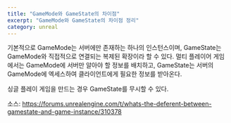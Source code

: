 ```yaml
---
title: "GameMode와 GameState의 차이점"
excerpt: "GameMode와 GameState의 차이점 정리"
category: unreal
---
```


기본적으로 GameMode는 서버에만 존재하는 하나의 인스턴스이며, GameState는 GameMode와 직접적으로 연결되는 복제된 확장이라 할 수 있다. 멀티 플레이어 게임에서는 GameMode에 서버만 알아야 할 정보를 배치하고, GameState는 서버의 GameMode에 엑세스하여 클라이언트에게 필요한 정보를 받아온다.

싱글 플레이 게임을 만드는 경우 GameState를 무시할 수 있다.




소스: https://forums.unrealengine.com/t/whats-the-deferent-between-gamestate-and-game-instance/310378
<!--stackedit_data:
eyJoaXN0b3J5IjpbNDMxMDA5OTcyXX0=
-->